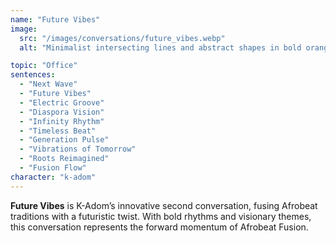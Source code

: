 ```yaml
---
name: "Future Vibes"
image:
  src: "/images/conversations/future_vibes.webp"
  alt: "Minimalist intersecting lines and abstract shapes in bold orange, blue, and white, with a stylized 'K' logo featuring Afro-futuristic elements."

topic: "Office"
sentences:
  - "Next Wave"
  - "Future Vibes"
  - "Electric Groove"
  - "Diaspora Vision"
  - "Infinity Rhythm"
  - "Timeless Beat"
  - "Generation Pulse"
  - "Vibrations of Tomorrow"
  - "Roots Reimagined"
  - "Fusion Flow"
character: "k-adom"
---
```


**Future Vibes** is K-Adom’s innovative second conversation, fusing Afrobeat traditions with a futuristic twist. With bold rhythms and visionary themes, this conversation represents the forward momentum of Afrobeat Fusion.
